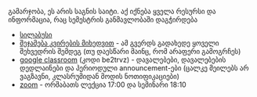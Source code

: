 

გამარჯობა, ეს არის საგნის საიტი. აქ იქნება ყველა რესურსი და ინფორმაცია, რაც სემესტრის განმავლობაში დაგჭირდება

- [სილაბუსი](/syllabus.pdf)
- [შეჯამება კვირების მიხედვით](/review) - ამ გვერდს გადახედე ყოველი შეხვედრის შემდეგ (თუ დაესწარი მაინც, რომ არაფერი გამოგრჩეს)
- [google classroom](https://classroom.google.com/c/Mzk5NzYzODYyMjQz?cjc=be2trvz) (კოდი be2trvz) - დავალებები, დავალებების დედლაინები და პერიოდული announcement-ები (ცალკე მეილებს არ ვაგზავნი, კლასრუმიდან მოდის ნოთიფიკაციები)
- [zoom](https://zoom.us/j/7061620154) - ორშაბათს ლექცია 17:00 და სემინარი 18:10

